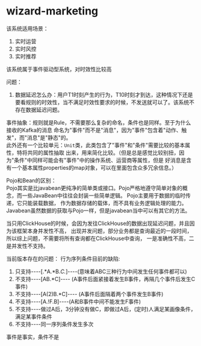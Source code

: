 # wizard-marketing
该系统适用场景：
1. 实时运营
2. 实时风控
3. 实时推荐

该系统属于事件驱动型系统，对时效性比较高

问题：
1. 数据延迟怎么办：用户T1时刻产生的行为，T10时刻才到达，这种情况下还是要看规则的时效性，当不满足时效性要求的时候，不发送就可以了。该系统不存在数据延迟问题。

事件抽象：规则就是Rule，不需要那么复杂的命名，条件也是同样。至于为什么接收的Kafka的消息
命名为"事件"而不是"消息"，因为"事件"包含着"动作、触发"，而"消息"是"静态"的。  
此外还有一个比较单元：`Unit`类，此类包含了"事件"和"条件"需要比较的基本属性，特将共同的属性抽取
出来，用来简化比较。（但是总是感觉比较别扭，因为"条件"中同样可能会有"事件"中的操作系统、运营商等属性，但是
好消息是含有一个基本属性properties的map对象，可以在里面包含众多冗余信息。）

Pojo和Bean的区别：  
Pojo其实是比javabean更纯净的简单类或接口。Pojo严格地遵守简单对象的概念，而一些JavaBean中往往会封装一些简单逻辑。
Pojo主要用于数据的临时传递，它只能装载数据， 作为数据存储的载体，而不具有业务逻辑处理的能力。
Javabean虽然数据的获取与Pojo一样，但是javabean当中可以有其它的方法。


当只用ClickHouse的时候，会因为发往ClickHouse的数据出现延迟问题，并且因为该框架本身并发性不高，
出现并发问题，部分业务都是查询最近的一段时间，所以综上问题，不需要将所有查询都在ClickHouse中查询，
一是准确性不高，二是并发性不支持。


当前版本存在的问题：
行为序列条件目前的缺陷:
1. 只支持----[.*A.*B.*C.*]----(意味着ABC三种行为中间发生任何事件都可以)
2. 不支持----[AB.*C]---- (A事件后面紧接着发生B事件，再隔几个事件后发生C事件)
3. 不支持----[A(2)B.*C]---- (A事件后面隔着两个事件发生B事件)
4. 不支持----[A.!F.B]----(A和B事件中间不能发生F事件)
5. 不支持----做过A后，3分钟没有做C，即做过A后，(定时)人满足某画像条件，满足某事件条件
6. 不支持----同一序列条件发生多次

事件是事实，条件不是